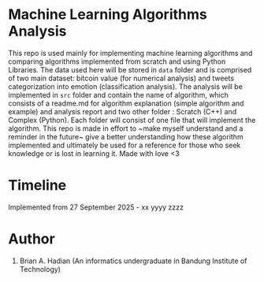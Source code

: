 # Machine Learning Algorithms Analysis
This repo is used mainly for implementing machine learning algorithms and comparing algorithms implemented from scratch and 
using Python Libraries. The data used here will be stored in `data` folder and is comprised of two main dataset: bitcoin value (for numerical analysis) and tweets categorization into emotion (classification analysis). The analysis will be implemented in `src` folder
and contain the name of algorithm, which consists of a readme.md for algorithm explanation (simple algorithm and example) and analysis report and two other folder : Scratch (C++) and Complex (Python). Each folder will consist of one file that will implement the algorithm.
This repo is made in effort to ~make myself understand and a reminder in the future~ give a better understanding how these algorithm implemented and ultimately be used for a reference for those who seek knowledge or is lost in learning it. Made with love <3

# Timeline
Implemented from 27 September 2025 - xx yyyy zzzz

# Author
1. Brian A. Hadian (An informatics undergraduate in Bandung Institute of Technology)